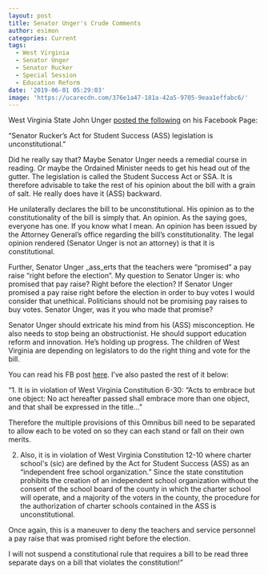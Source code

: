 ```yaml
---
layout: post
title: Senator Unger's Crude Comments
author: esimon
categories: Current
tags:
  - West Virginia
  - Senator Unger
  - Senator Rucker
  - Special Session
  - Education Reform
date: '2019-06-01 05:29:03'
image: 'https://ucarecdn.com/376e1a47-181a-42a5-9705-9eaa1effabc6/'
---
```

West Virginia State John Unger [posted the following](https://www.facebook.com/johnungerforwv/) on his Facebook Page:  

“Senator Rucker’s Act for Student Success (ASS) legislation is unconstitutional.”  

Did he really say that?  Maybe Senator Unger needs a remedial course in reading.  Or maybe the Ordained Minister needs to get his head out of the gutter. The legislation is called the Student Success Act or SSA.  It is therefore advisable to take the rest of his opinion about the bill with a grain of salt.  He really does have it (ASS) backward.  

He unilaterally declares the bill to be unconstitutional. His opinion as to the constitutionality of the bill is simply that.  An opinion.  As the saying goes, everyone has one.  If you know what I mean.  An opinion has been issued by the Attorney General’s office regarding the bill’s constitutionality.  The legal opinion rendered (Senator Unger is not an attorney) is that it is constitutional.  

Further, Senator Unger _ass_erts that the teachers were “promised” a pay raise “right before the election”.  My question to Senator Unger is: who promised that pay raise?  Right before the election? If Senator Unger promised a pay raise right before the election in order to buy votes I would consider that unethical.  Politicians should not be promising pay raises to buy votes.  Senator Unger, was it you who made that promise?  

Senator Unger should extricate his mind from his (ASS) misconception.  He also needs to stop being an obstructionist.  He should support education reform and innovation.  He’s holding up progress.  The children of West Virginia are depending on legislators to do the right thing and vote for the bill.  



You can read his FB post [here](https://www.facebook.com/johnungerforwv/).  I’ve also pasted the rest of it below:  

“1. It is in violation of West Virginia Constitution 6-30: “Acts to embrace but one object: No act hereafter passed shall embrace more than one object, and that shall be expressed in the title...”

Therefore the multiple provisions of this Omnibus bill need to be separated to allow each to be voted on so they can each stand or fall on their own merits.

2. Also, it is in violation of West Virginia Constitution 12-10 where charter school's (sic) are defined by the Act for Student Success (ASS) as an “independent free school organization.” Since the state constitution prohibits the creation of an independent school organization without the consent of the school board of the county in which the charter school will operate, and a majority of the voters in the county, the procedure for the authorization of charter schools contained in the ASS is unconstitutional.

Once again, this is a maneuver to deny the teachers and service personnel a pay raise that was promised right before the election.

I will not suspend a constitutional rule that requires a bill to be read three separate days on a bill that violates the constitution!”
